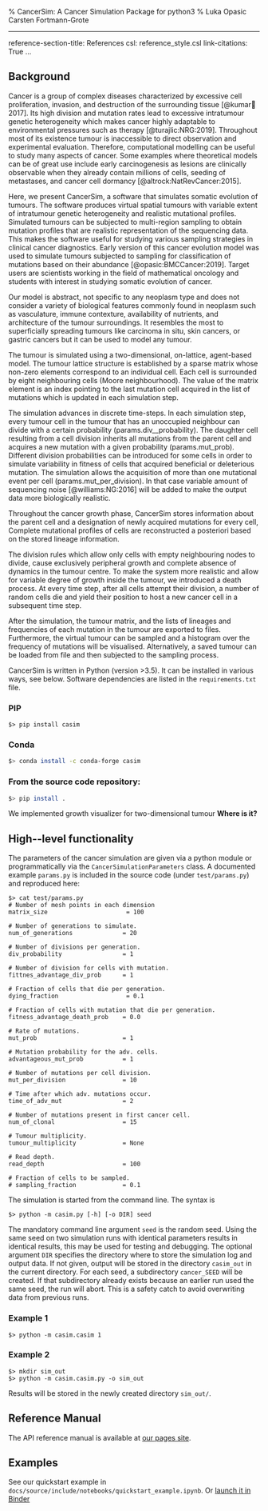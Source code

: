 % CancerSim: A Cancer Simulation Package for python3
% Luka Opasic
  Carsten Fortmann-Grote

---
reference-section-title: References
csl: reference_style.csl
link-citations: True
...

Background
----------

Cancer is a group of complex diseases characterized by excessive cell proliferation, invasion, and destruction of the surrounding tissue [@kumar:book:2017].  Its high division and mutation rates lead to excessive intratumour genetic heterogeneity which makes cancer highly adaptable to environmental pressures such as therapy [@turajlic:NRG:2019]. Throughout most of its existence tumour is inaccessible to direct observation and experimental evaluation.  Therefore, computational modelling can be useful to study many aspects of cancer. Some examples where theoretical models can be of great use include early carcinogenesis as lesions are clinically observable when they already contain millions of cells, seeding of metastases, and cancer cell dormancy [@altrock:NatRevCancer:2015].


Here, we present CancerSim, a software that simulates somatic evolution of tumours. The software produces virtual spatial tumours with variable extent of intratumour genetic heterogeneity and realistic mutational profiles.  Simulated tumours can be subjected to multi-region sampling to obtain mutation profiles that are realistic representation of the sequencing data. This makes the software useful for studying various sampling strategies in clinical cancer diagnostics.  Early version of this cancer evolution model was used to simulate tumours subjected to sampling for classification of mutations based on their abundance [@opasic:BMCCancer:2019].  Target users are scientists working in the field of mathematical oncology and students with interest in studying somatic evolution of cancer.

Our model is abstract, not specific to any neoplasm type and does not consider a variety of biological features commonly found in neoplasm such as vasculature, immune contexture, availability of nutrients, and architecture of the tumour surroundings.  It resembles the most to superficially spreading tumours like carcinoma in situ, skin cancers, or gastric cancers but it can be used to model any tumour.

The tumour is simulated using a two-dimensional, on-lattice, agent-based model.  The tumour lattice structure is established by a sparse matrix whose non-zero elements correspond to an individual cell.  Each cell is surrounded by eight neighbouring cells (Moore neighbourhood).  The value of the matrix element is an index pointing to the last mutation cell acquired in the list of mutations which is updated in each simulation step.

The simulation advances in discrete time-steps. In each simulation step, every tumour cell in the tumour that has an unoccupied neighbour can divide with a certain probability (params.div__probability).  The daughter cell resulting from a cell division inherits all mutations from the parent cell and acquires a new mutation with a given probability (params.mut_prob).  Different division probabilities can be introduced for some cells in order to simulate variability in fitness of cells that acquired beneficial or deleterious mutation.  The simulation allows the acquisition of more than one mutational event per cell (params.mut_per_division). In that case variable amount of sequencing noise [@williams:NG:2016] will be added to make the output data more biologically realistic.

Throughout the cancer growth phase,  CancerSim stores information about the parent cell and a designation of newly acquired mutations for every cell, Complete mutational profiles of cells are reconstructed a posteriori based on the stored lineage information.

The division rules which allow only cells with empty neighbouring nodes to divide, cause exclusively peripheral growth and complete absence of dynamics in the tumour centre.  To make the system more realistic and allow for variable degree of growth inside the tumour, we introduced a death process.  At every time step, after all cells attempt their division, a number of random cells die and yield their position to host a new cancer cell in a subsequent time step.

After the simulation, the tumour matrix, and the  lists of lineages and frequencies of each mutation in the tumour are exported to files.
Furthermore, the virtual tumour can be sampled and a histogram over the
 frequency of mutations will be visualised. Alternatively, a saved tumour can be loaded from file and then subjected to the sampling process.

CancerSim is written in Python (version >3.5). It can be installed in various
ways, see below. Software dependencies are listed in the `requirements.txt`
file.


### PIP
```bash:
$> pip install casim
```

### Conda
```bash
$> conda install -c conda-forge casim
```

### From the source code repository:
```bash
$> pip install .
```

We implemented growth visualizer for two-dimensional tumour **Where is it?**

High--level functionality
-------------------------
The parameters of the cancer simulation are given via a python module or
programmatically via the ```CancerSimulationParameters``` class. A documented
example `params.py` is included in the source code (under `test/params.py`) and reproduced here:

```bash:
$> cat test/params.py
# Number of mesh points in each dimension
matrix_size                      = 100

# Number of generations to simulate.
num_of_generations              = 20

# Number of divisions per generation.
div_probability                 = 1

# Number of division for cells with mutation.
fittnes_advantage_div_prob      = 1

# Fraction of cells that die per generation.
dying_fraction                   = 0.1

# Fraction of cells with mutation that die per generation.
fitness_advantage_death_prob    = 0.0

# Rate of mutations.
mut_prob                        = 1

# Mutation probability for the adv. cells.
advantageous_mut_prob           = 1

# Number of mutations per cell division.
mut_per_division                = 10

# Time after which adv. mutations occur.
time_of_adv_mut                 = 2

# Number of mutations present in first cancer cell.
num_of_clonal                   = 15

# Tumour multiplicity.
tumour_multiplicity             = None

# Read depth.
read_depth                      = 100

# Fraction of cells to be sampled.
# sampling_fraction             = 0.1
```

The simulation is started from the command line. The syntax is

    $> python -m casim.py [-h] [-o DIR] seed

 The mandatory command line argument ```seed``` is the
random seed. Using the same seed on two simulation runs with identical
parameters results in identical results, this may be used for testing and
debugging. The optional argument ```DIR``` specifies the directory where to
store the simulation log and output data. If not given, output will be stored
in the directory `casim_out` in the current directory. For each seed, a subdirectory
`cancer_SEED` will be created.  If that subdirectory already exists because an
earlier run used the same seed, the run will abort. This is a safety catch to avoid overwriting data from previous runs.

### Example 1

    $> python -m casim.casim 1

### Example 2

    $> mkdir sim_out
    $> python -m casim.casim.py -o sim_out

Results will be stored in the newly created directory ```sim_out/```.

Reference Manual
----------------
The API reference manual is available at [our pages site](https://c.fortmanngrote.pages.gwdg.de/cancer_sim).

Examples
--------
See our quickstart example in
`docs/source/include/notebooks/quickstart_example.ipynb`. Or [launch it in Binder](https://mybinder.org/v2/git/https%3A%2F%2Fgitlab.gwdg.de%2Fc.fortmanngrote%2Fcancer_sim/develop?filepath=https%3A%2F%2Fgitlab.gwdg.de%2Fc.fortmanngrote%2Fcancer_sim%2Fblob%2Fdevelop%2Fdocs%2Fsource%2Finclude%2Fnotebooks%2Fquickstart_example.ipynb)


